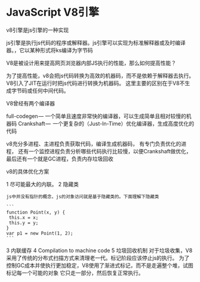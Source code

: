 # JavaScript V8引擎 

v8引擎是js引擎的一种实现

js引擎是执行js代码的程序或解释器。js引擎可以实现为标准解释器或及时编译器。，它以某种形式将ks编译为字节码

V8是被设计用来提高网页浏览器内部JS执行的性能，那么如何提高性能？

为了提高性能，v8会把js代码转换为高效的机器码，而不是依赖于解释器去执行。
V8引入了JIT在运行时把js代码进行转换为机器码。
这里主要的区别在于V8不生成字节码或任何中间代码。

V8曾经有两个编译器

full-codegen — 一个简单且速度非常快的编译器，可以生成简单且相对较慢的机器码
Crankshaft —  一个更复杂的（Just-In-Time）优化编译器，生成高度优化的代码

v8充分多进程、主进程负责获取代码，编译生成机器码，
有专门负责优化的进程，
还有一个监控进程负责分析哪些代码执行比较慢，以便Crankshaft做优化，
最后还有一个就是GC进程，负责内存垃圾回收

v8的具体优化方案

  1 尽可能最大的内联。
  2 隐藏类


    js中并没有指针的概念，js的对象访问就是基于隐藏类的。下面理解下隐藏类

    ```
    function Point(x, y) {
     this.x = x;
     this.y = y;
    }
    var p1 = new Point(1, 2);
    ```
   3 内联缓存
   4 Compilation to machine code
   5 垃圾回收机制
     对于垃圾收集，V8采用了传统的分布式扫描方式来清理老一代。标记阶段应该停止js的执行。
     为了控制GC成本并使执行更加稳定，V8使用了渐进式标记，而不是走遍整个堆，试图标记每一个可能的对象
     它只走一部分，然后恢复正常执行。

     


     



    